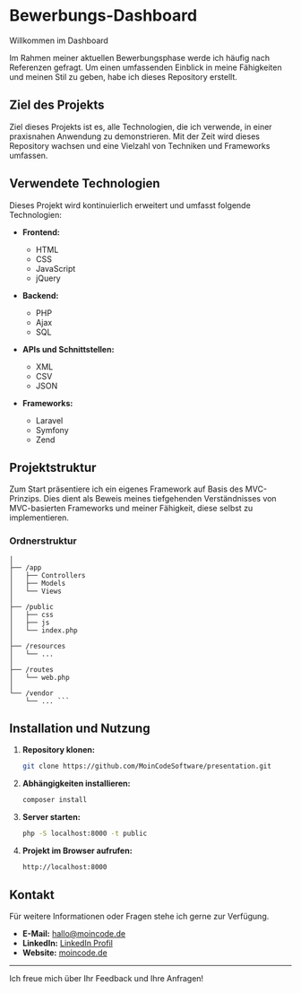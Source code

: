 # Bewerbungs-Dashboard

Willkommen im Dashboard

Im Rahmen meiner aktuellen Bewerbungsphase werde ich häufig nach Referenzen gefragt. Um einen umfassenden Einblick in meine Fähigkeiten und meinen Stil zu geben, habe ich dieses Repository erstellt.

## Ziel des Projekts

Ziel dieses Projekts ist es, alle Technologien, die ich verwende, in einer praxisnahen Anwendung zu demonstrieren. Mit der Zeit wird dieses Repository wachsen und eine Vielzahl von Techniken und Frameworks umfassen.

## Verwendete Technologien

Dieses Projekt wird kontinuierlich erweitert und umfasst folgende Technologien:

- **Frontend:**
  - HTML
  - CSS
  - JavaScript
  - jQuery

- **Backend:**
  - PHP
  - Ajax
  - SQL

- **APIs und Schnittstellen:**
  - XML
  - CSV
  - JSON

- **Frameworks:**
  - Laravel
  - Symfony
  - Zend

## Projektstruktur

Zum Start präsentiere ich ein eigenes Framework auf Basis des MVC-Prinzips. Dies dient als Beweis meines tiefgehenden Verständnisses von MVC-basierten Frameworks und meiner Fähigkeit, diese selbst zu implementieren.

### Ordnerstruktur
    
```bash/project-root
│
├── /app
│   ├── Controllers
│   ├── Models
│   └── Views
│
├── /public
│   ├── css
│   ├── js
│   └── index.php
│
├── /resources
│   └── ...
│
├── /routes
│   └── web.php
│
└── /vendor
    └── ... ```
   ```

## Installation und Nutzung

1. **Repository klonen:**
    ```bash
    git clone https://github.com/MoinCodeSoftware/presentation.git
    ```

2. **Abhängigkeiten installieren:**
    ```bash
    composer install
    ```

3. **Server starten:**
    ```bash
    php -S localhost:8000 -t public
    ```

4. **Projekt im Browser aufrufen:**
    ```
    http://localhost:8000
    ```

## Kontakt

Für weitere Informationen oder Fragen stehe ich gerne zur Verfügung.

- **E-Mail:** hallo@moincode.de
- **LinkedIn:** [LinkedIn Profil](https://www.linkedin.com/in/timm-f-kluth-2ab295108/)
- **Website:** [moincode.de](http://www.moincode.de)

---

Ich freue mich über Ihr Feedback und Ihre Anfragen!
